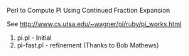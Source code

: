 Perl to Compute Pi Using Continued Fraction Expansion

See http://www.cs.utsa.edu/~wagner/pi/ruby/pi_works.html

1) pi.pl - Initial
2) pi-fast.pl - refinement (Thanks to Bob Mathews)
